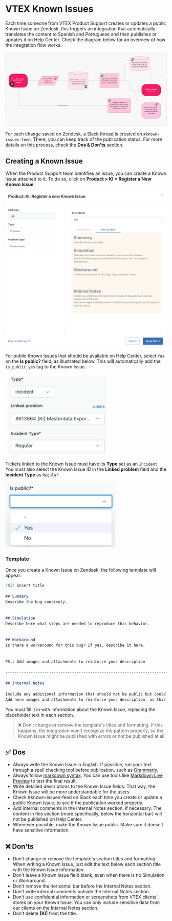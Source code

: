 # VTEX Known Issues

Each time someone from VTEX Product Support creates or updates a public Known Issue on Zendesk, this triggers an integration that automatically translates the content to Spanish and Portuguese and then publishes or updates it on Help Center. Check the diagram below for an overview of how the integration flow works.

![ki-flow](https://github.com/vtexdocs/known-issues/blob/main/public/images/ki-flow.png)

For each change saved on Zendesk, a Slack thread is created on `#known-issues-feed`. There, you can keep track of the publication status. For more details on this process, check the **Dos & Don'ts** section.

## Creating a Known Issue

When the Product Support team identifies an issue, you can create a Known Issue attached to it. To do so, click on **Product > KI > Register a New Known Issue**.

![register ki](https://github.com/vtexdocs/known-issues/blob/main/public/images/register-ki.png)

For public Known Issues that should be available on Help Center, select `Yes` on the **Is public?** field, as illustrated below. This will automatically add the `is_public_yes` tag to the Known Issue.

![known-issue-type](https://github.com/vtexdocs/known-issues/blob/main/public/images/known-issue-type.png)

Tickets linked to the Known Issue must have its **Type** set as an `Incident`. You must also select the Known Issue ID in the **Linked problem** field and the **Incident Type** as `Regular`.

![ki-is-public](https://github.com/vtexdocs/known-issues/blob/main/public/images/ki-is-public.png)

### Template

Once you create a Known Issue on Zendesk, the following template will appear:

``` md
[KI] Insert title 

## Summary
Describe the bug concisely.


## Simulation
Describe here what steps are needed to reproduce this behavior.


## Workaround
Is there a workaround for this bug? If yes, describe it here.


PS.: Add images and attachments to reinforce your description

------------------------------------------------------------------------------

## Internal Notes

Include any additional information that should not be public but could be relevant for VTEX staff.
Add here images and attachments to reinforce your description, as this block is internal, enjoy!
```

You must fill it in with information about the Known Issue, replacing the placeholder text in each section.

>❌ Don’t change or remove the template's titles and formatting. If this happens, the integration won’t recognize the pattern properly, so the Known Issue might be published with errors or not be published at all.

## ✅ Dos

- Always write the Known Issue in English. If possible, run your text through a spell checking tool before publication, such as [Grammarly](https://www.grammarly.com/).
- Always follow [markdown syntax](https://www.markdownguide.org/cheat-sheet/). You can use tools like [Markdown Live Preview](https://markdownlivepreview.com/) to test the final result.
- Write detailed descriptions to the Known Issue fields. That way, the Known Issue will be more understandable for the users.
- Check #known-issues-feed on Slack each time you create or update a public Known Issue, to see if the publication worked properly.
- Add internal comments in the Internal Notes section, if necessary. The content in this section (more specifically, below the horizontal bar) will not be published on Help Center.
- Whenever possible, make the Known Issue public. Make sure it doesn’t have sensitive information.

## ❌ Don'ts

- Don’t change or remove the template's section titles and formatting. When writing a Known Issue, just edit the text below each section title with the Known Issue information.
- Don't leave a Known Issue field blank, even when there is no Simulation or Workaround. 
- Don’t remove the horizontal bar before the Internal Notes section.
- Don’t write internal comments outside the Internal Notes section.
- Don’t use confidential information or screenshots from VTEX clients’ stores on your Known Issue. You can only include sensitive data from our clients on the Internal Notes section.
- Don’t delete **[KI]** from the title.

